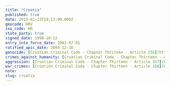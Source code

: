 ```yaml
---
title: "Croatia"
published: true
date: 2015-02-23T19:13:00.000Z
geocode: HRV
iso_code: HR
state_party: true
signed_date: 1998-10-12
entry_into_force_date: 2002-07-01
ratified_apic_date: 2004-12-16
genocide: [Croatian Criminal Code - Chapter Thriteen - Article 156](https://iccdb.hrlc.net/data/doc/179/keyword/46/)
crimes_against_humanity: [Croatian Criminal Code - Chapter Thirteen - Article 157A](https://iccdb.hrlc.net/data/doc/179/keyword/13/)
aggression: [Croatian Criminal Code - Chapter Thirteen - Article 157](https://iccdb.hrlc.net/data/doc/179/keyword/1/)
war_crimes: [Croation Criminal Code - Chapter Thirteen - Article 158](https://iccdb.hrlc.net/data/doc/179/keyword/145/)
note:
slug: croatia
---
```

